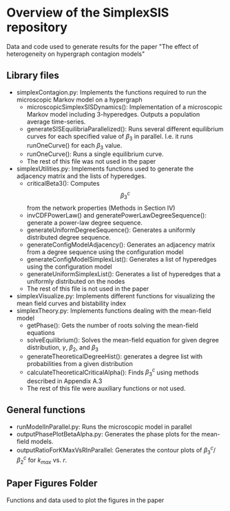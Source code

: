 # Overview of the SimplexSIS repository
Data and code used to generate results for the paper "The effect of heterogeneity on hypergraph contagion models"

## Library files
* simplexContagion.py: Implements the functions required to run the microscopic Markov model on a hypergraph
  - microscopicSimplexSISDynamics(): Implementation of a microscopic Markov model including 3-hyperedges. Outputs a population average time-series.
  - generateSISEquilibriaParallelized(): Runs several different equilibrium curves for each specified value of $\beta_3$ in parallel. I.e. it runs runOneCurve() for each $\beta_3$ value.
  - runOneCurve(): Runs a single equilibrium curve.
  - The rest of this file was not used in the paper
* simplexUtilities.py: Implements functions used to generate the adjacency matrix and the lists of hyperedges.
  - criticalBeta3(): Computes $$\beta_3^c$$ from the network properties (Methods in Section IV)
  - invCDFPowerLaw() and generatePowerLawDegreeSequence(): generate a power-law degree sequence.
  - generateUniformDegreeSequence(): Generates a uniformly distributed degree sequence.
  - generateConfigModelAdjacency(): Generates an adjacency matrix from a degree sequence using the configuration model
  - generateConfigModelSimplexList(): Generates a list of hyperedges using the configuration model
  - generateUniformSimplexList(): Generates a list of hyperedges that a uniformly distributed on the nodes
  - The rest of this file is not used in the paper
* simplexVisualize.py: Implements different functions for visualizing the mean field curves and bistability index
* simplexTheory.py: Implements functions dealing with the mean-field model
  - getPhase(): Gets the number of roots solving the mean-field equations
  - solveEquilibrium(): Solves the mean-field equation for given degree distribution, $\gamma$, $\beta_2$, and $\beta_3$
  - generateTheoreticalDegreeHist(): generates a degree list with probabilities from a given distribution
  - calculateTheoreticalCriticalAlpha(): Finds $\beta_3^c$ using methods described in Appendix A.3
  - The rest of this file were auxiliary functions or not used.
## General functions
* runModelInParallel.py: Runs the microscopic model in parallel
* outputPhasePlotBetaAlpha.py: Generates the phase plots for the mean-field models.
* outputRatioForKMaxVsRInParallel: Generates the contour plots of $\beta_3^c/\beta_2^c$ for $k_{max}$ vs. $r$.
## Paper Figures Folder
Functions and data used to plot the figures in the paper
